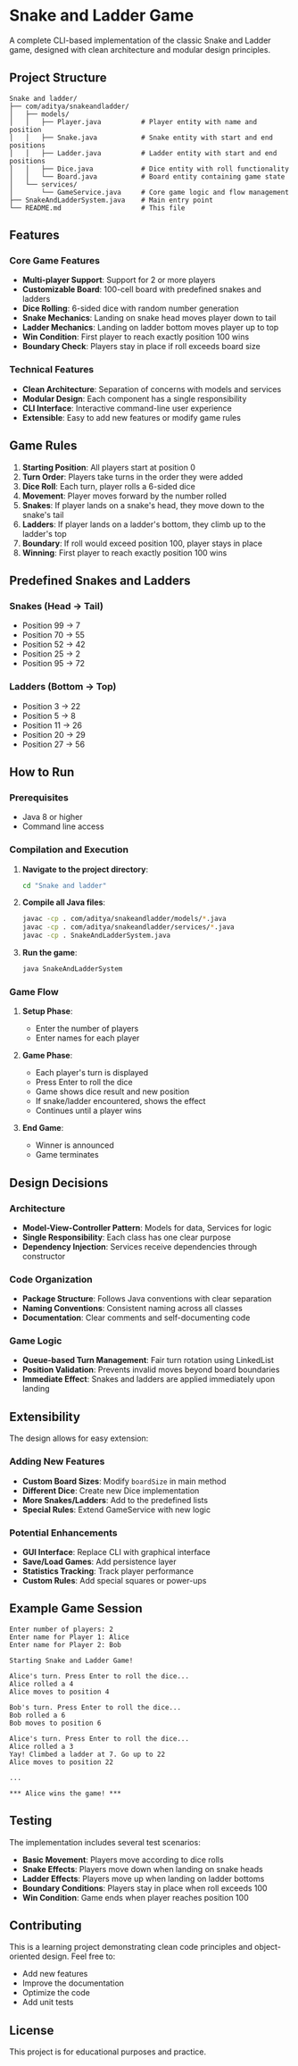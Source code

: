 # Snake and Ladder Game

A complete CLI-based implementation of the classic Snake and Ladder game, designed with clean architecture and modular design principles.

## Project Structure

```
Snake and ladder/
├── com/aditya/snakeandladder/
│   ├── models/
│   │   ├── Player.java          # Player entity with name and position
│   │   ├── Snake.java           # Snake entity with start and end positions
│   │   ├── Ladder.java          # Ladder entity with start and end positions
│   │   ├── Dice.java            # Dice entity with roll functionality
│   │   └── Board.java           # Board entity containing game state
│   └── services/
│       └── GameService.java     # Core game logic and flow management
├── SnakeAndLadderSystem.java    # Main entry point
└── README.md                    # This file
```

## Features

### Core Game Features
- **Multi-player Support**: Support for 2 or more players
- **Customizable Board**: 100-cell board with predefined snakes and ladders
- **Dice Rolling**: 6-sided dice with random number generation
- **Snake Mechanics**: Landing on snake head moves player down to tail
- **Ladder Mechanics**: Landing on ladder bottom moves player up to top
- **Win Condition**: First player to reach exactly position 100 wins
- **Boundary Check**: Players stay in place if roll exceeds board size

### Technical Features
- **Clean Architecture**: Separation of concerns with models and services
- **Modular Design**: Each component has a single responsibility
- **CLI Interface**: Interactive command-line user experience
- **Extensible**: Easy to add new features or modify game rules

## Game Rules

1. **Starting Position**: All players start at position 0
2. **Turn Order**: Players take turns in the order they were added
3. **Dice Roll**: Each turn, player rolls a 6-sided dice
4. **Movement**: Player moves forward by the number rolled
5. **Snakes**: If player lands on a snake's head, they move down to the snake's tail
6. **Ladders**: If player lands on a ladder's bottom, they climb up to the ladder's top
7. **Boundary**: If roll would exceed position 100, player stays in place
8. **Winning**: First player to reach exactly position 100 wins

## Predefined Snakes and Ladders

### Snakes (Head → Tail)
- Position 99 → 7
- Position 70 → 55
- Position 52 → 42
- Position 25 → 2
- Position 95 → 72

### Ladders (Bottom → Top)
- Position 3 → 22
- Position 5 → 8
- Position 11 → 26
- Position 20 → 29
- Position 27 → 56

## How to Run

### Prerequisites
- Java 8 or higher
- Command line access

### Compilation and Execution

1. **Navigate to the project directory**:
   ```bash
   cd "Snake and ladder"
   ```

2. **Compile all Java files**:
   ```bash
   javac -cp . com/aditya/snakeandladder/models/*.java
   javac -cp . com/aditya/snakeandladder/services/*.java
   javac -cp . SnakeAndLadderSystem.java
   ```

3. **Run the game**:
   ```bash
   java SnakeAndLadderSystem
   ```

### Game Flow

1. **Setup Phase**:
   - Enter the number of players
   - Enter names for each player

2. **Game Phase**:
   - Each player's turn is displayed
   - Press Enter to roll the dice
   - Game shows dice result and new position
   - If snake/ladder encountered, shows the effect
   - Continues until a player wins

3. **End Game**:
   - Winner is announced
   - Game terminates

## Design Decisions

### Architecture
- **Model-View-Controller Pattern**: Models for data, Services for logic
- **Single Responsibility**: Each class has one clear purpose
- **Dependency Injection**: Services receive dependencies through constructor

### Code Organization
- **Package Structure**: Follows Java conventions with clear separation
- **Naming Conventions**: Consistent naming across all classes
- **Documentation**: Clear comments and self-documenting code

### Game Logic
- **Queue-based Turn Management**: Fair turn rotation using LinkedList
- **Position Validation**: Prevents invalid moves beyond board boundaries
- **Immediate Effect**: Snakes and ladders are applied immediately upon landing

## Extensibility

The design allows for easy extension:

### Adding New Features
- **Custom Board Sizes**: Modify `boardSize` in main method
- **Different Dice**: Create new Dice implementation
- **More Snakes/Ladders**: Add to the predefined lists
- **Special Rules**: Extend GameService with new logic

### Potential Enhancements
- **GUI Interface**: Replace CLI with graphical interface
- **Save/Load Games**: Add persistence layer
- **Statistics Tracking**: Track player performance
- **Custom Rules**: Add special squares or power-ups

## Example Game Session

```
Enter number of players: 2
Enter name for Player 1: Alice
Enter name for Player 2: Bob

Starting Snake and Ladder Game!

Alice's turn. Press Enter to roll the dice...
Alice rolled a 4
Alice moves to position 4

Bob's turn. Press Enter to roll the dice...
Bob rolled a 6
Bob moves to position 6

Alice's turn. Press Enter to roll the dice...
Alice rolled a 3
Yay! Climbed a ladder at 7. Go up to 22
Alice moves to position 22

...

*** Alice wins the game! ***
```

## Testing

The implementation includes several test scenarios:
- **Basic Movement**: Players move according to dice rolls
- **Snake Effects**: Players move down when landing on snake heads
- **Ladder Effects**: Players move up when landing on ladder bottoms
- **Boundary Conditions**: Players stay in place when roll exceeds 100
- **Win Condition**: Game ends when player reaches position 100

## Contributing

This is a learning project demonstrating clean code principles and object-oriented design. Feel free to:
- Add new features
- Improve the documentation
- Optimize the code
- Add unit tests

## License

This project is for educational purposes and practice. 